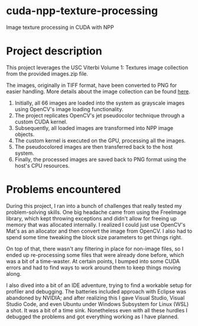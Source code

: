 # cuda-npp-texture-processing
Image texture processing in CUDA with NPP

# Project description

This project leverages the USC Viterbi Volume 1: Textures image collection from the provided images.zip file. 

The images, originally in TIFF format, have been converted to PNG for easier handling.
More details about the image collection can be found [here](https://sipi.usc.edu/database/database.php?volume=textures).

1. Initially, all 66 images are loaded into the system as grayscale images using OpenCV's image loading functionality.
2. The project replicates OpenCV's jet pseudocolor technique through a custom CUDA kernel.
3. Subsequently, all loaded images are transformed into NPP image objects.
4. The custom kernel is executed on the GPU, processing all the images.
5. The pseudocolored images are then transferred back to the host system.
6. Finally, the processed images are saved back to PNG format using the host's CPU resources.

# Problems encountered

During this project, I ran into a bunch of challenges that really tested my problem-solving skills. One big headache came from using the FreeImage library, which kept throwing exceptions and didn't allow for freeing up memory that was allocated internally. I realized I could just use OpenCV's Mat's as an allocator and then convert the image from OpenCV. I also had to spend some time tweaking the block size parameters to get things right.

On top of that, there wasn't any filtering in place for non-image files, so I ended up re-processing some files that were already done before, which was a bit of a time-waster. At certain points, I bumped into some CUDA errors and had to find ways to work around them to keep things moving along.

I also dived into a bit of an IDE adventure, trying to find a workable setup for profiler and debugging. The batteries included approach with Eclipse was abandoned by NVIDIA; and after realizing this I gave  Visual Studio, Visual Studio Code, and even Ubuntu under Windows Subsystem for Linux (WSL) a shot. It was a bit of a time sink. Nonetheless even with all these hurdles I debugged the problems and got everything working as I have planned.
